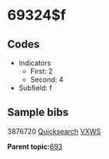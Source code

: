 # 69324$f

## Codes

-   Indicators
    -   First: 2
    -   Second: 4
-   Subfield: f

## Sample bibs

3876720 [Quicksearch](https://search.library.yale.edu/catalog/3876720) [VXWS](http://prodorbis.library.yale.edu:7014/vxws/GetHoldingsService?bibId=3876720)

**Parent topic:**[693](../../tags/693/693.md)

